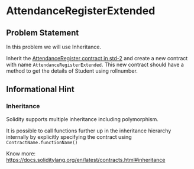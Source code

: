 # AttendanceRegisterExtended
## Problem Statement

In this problem we will use Inheritance. 

Inherit the [AttendanceRegister contract in std-2](../../std-2/5_AttendanceRegister/AttendanceRegister.sol) and create a new contract with name `AttendanceRegisterExtended`. This new contract should have a method to get the details of Student using rollnumber.

## Informational Hint

### Inheritance

Solidity supports multiple inheritance including polymorphism.

It is possible to call functions further up in the inheritance hierarchy internally by explicitly specifying the contract using `ContractName.functionName()`

Know more: https://docs.soliditylang.org/en/latest/contracts.html#inheritance